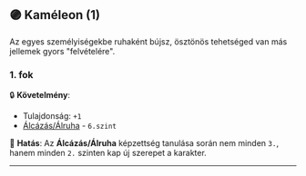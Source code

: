 ## 🟣 Kaméleon (1)

Az egyes személyiségekbe ruhaként bújsz, ösztönös tehetséged van más jellemek gyors "felvételére".

### 1. fok

🔒 **Követelmény**:
- Tulajdonság: `+1`
- [Álcázás/Álruha](../kepzettsegek.szekunder/alcazas_alruha.md) - `6.szint`

🌟 **Hatás**:  Az **Álcázás/Álruha** képzettség tanulása során nem minden `3.`, hanem minden `2.` szinten kap új szerepet a karakter.

---
